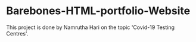 # Barebones-HTML-portfolio-Website
This project is done by Namrutha Hari on the topic 'Covid-19 Testing Centres'.
